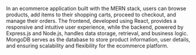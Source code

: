 In an ecommerce application built with the MERN stack, users can browse products, add items to their shopping carts, proceed to checkout, and manage their orders. The frontend, developed using React, provides a responsive and intuitive user experience, while the backend, powered by Express.js and Node.js, handles data storage, retrieval, and business logic. MongoDB serves as the database to store product information, user details, and ensuring scalability and flexibility for the ecommerce platform.
